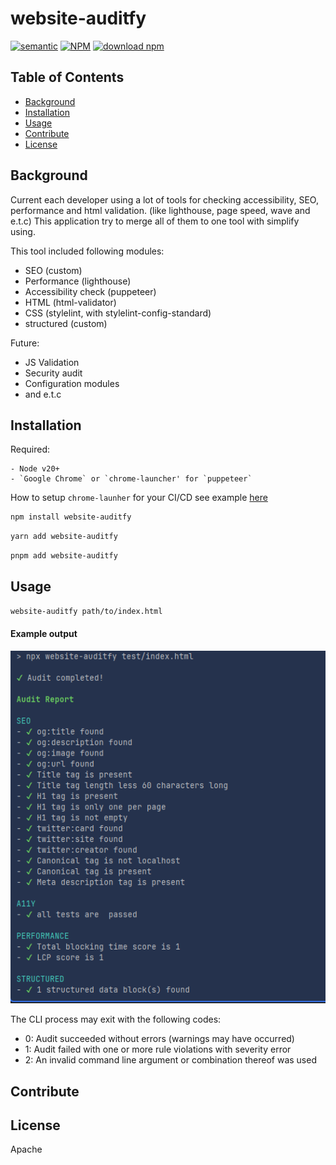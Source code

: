 # website-auditfy
[![semantic](https://img.shields.io/badge/%20%20%F0%9F%93%A6%F0%9F%9A%80-semantic--release-e10079.svg)](https://github.com/semantic-release/semantic-release)
[![NPM](https://img.shields.io/npm/v/website-auditfy)](https://www.npmjs.com/package/website-auditfy)
[![download npm](https://img.shields.io/npm/dm/website-auditfy.svg)](https://www.npmjs.com/package/website-auditfy)
> 

## Table of Contents

- [Background](#background)
- [Installation](#installation)
- [Usage](#usage)
- [Contribute](#contribute)
- [License](#license)

## Background 

Current each developer using a lot of tools for checking accessibility, SEO, performance and html validation. (like lighthouse, page speed, wave and e.t.c)
This application try to merge all of them to one tool with simplify using. 

This tool included following modules: 
- SEO (custom)
- Performance (lighthouse)
- Accessibility check (puppeteer)
- HTML (html-validator)
- CSS (stylelint, with stylelint-config-standard)
- structured (custom)

Future:
- JS Validation 
- Security audit 
- Configuration modules
- and e.t.c

## Installation

Required: 
```angular2html
- Node v20+
- `Google Chrome` or `chrome-launcher' for `puppeteer`
```

How to setup `chrome-launher` for your CI/CD see example [here](./docs/chrome-launcher.md)
```bash
npm install website-auditfy 
```

```bash
yarn add website-auditfy
```

```bash
pnpm add website-auditfy
```

## Usage

```bash
website-auditfy path/to/index.html
```

#### Example output

![img.png](docs/img/img.png)

The CLI process may exit with the following codes:


- 0: Audit succeeded without errors (warnings may have occurred)
- 1: Audit failed with one or more rule violations with severity error
- 2: An invalid command line argument or combination thereof was used

## Contribute

## License

Apache